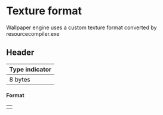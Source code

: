 # Texture format
Wallpaper engine uses a custom texture format converted by resourcecompiler.exe

## Header

| Type indicator |
|---|
| 8 bytes  |

#### Format

|   |
|---|
|   |
